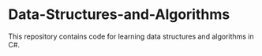 # Data-Structures-and-Algorithms
This repository contains code for learning data structures and algorithms in C#.
